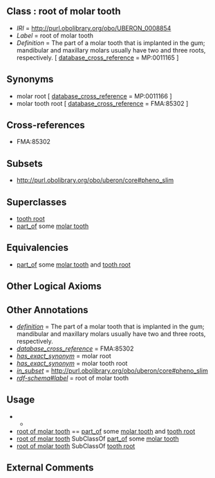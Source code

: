 
## Class : root of molar tooth

 * *IRI* = http://purl.obolibrary.org/obo/UBERON_0008854
 * *Label* = root of molar tooth
 * *Definition* = The part of a molar tooth that is implanted in the gum; mandibular and maxillary molars usually have two and three roots, respectively. [ [database_cross_reference](../../ef/oboInOwl#hasDbXref.md) = MP:0011165 ]

## Synonyms

 * molar root [ [database_cross_reference](../../ef/oboInOwl#hasDbXref.md) = MP:0011166 ]
 * molar tooth root [ [database_cross_reference](../../ef/oboInOwl#hasDbXref.md) = FMA:85302 ]

## Cross-references

 * FMA:85302

## Subsets

 * http://purl.obolibrary.org/obo/uberon/core#pheno_slim

## Superclasses

 * [tooth root](../../UBERON/77/UBERON_0003677.md)
 * [part_of](../../BFO/50/BFO_0000050.md) some [molar tooth](../../UBERON/55/UBERON_0003655.md)

## Equivalencies

 * [part_of](../../BFO/50/BFO_0000050.md) some [molar tooth](../../UBERON/55/UBERON_0003655.md) and [tooth root](../../UBERON/77/UBERON_0003677.md)

## Other Logical Axioms


## Other Annotations

 * *[definition](../../IAO/15/IAO_0000115.md)* = The part of a molar tooth that is implanted in the gum; mandibular and maxillary molars usually have two and three roots, respectively.
 * *[database_cross_reference](../../ef/oboInOwl#hasDbXref.md)* = FMA:85302
 * *[has_exact_synonym](../../ym/oboInOwl#hasExactSynonym.md)* = molar root
 * *[has_exact_synonym](../../ym/oboInOwl#hasExactSynonym.md)* = molar tooth root
 * *[in_subset](../../et/oboInOwl#inSubset.md)* = http://purl.obolibrary.org/obo/uberon/core#pheno_slim
 * *[rdf-schema#label](../../el/rdf-schema#label.md)* = root of molar tooth

## Usage

 * -
 * [root of molar tooth](../../UBERON/54/UBERON_0008854.md) == [part_of](../../BFO/50/BFO_0000050.md) some [molar tooth](../../UBERON/55/UBERON_0003655.md) and [tooth root](../../UBERON/77/UBERON_0003677.md)
 * [root of molar tooth](../../UBERON/54/UBERON_0008854.md) SubClassOf [part_of](../../BFO/50/BFO_0000050.md) some [molar tooth](../../UBERON/55/UBERON_0003655.md)
 * [root of molar tooth](../../UBERON/54/UBERON_0008854.md) SubClassOf [tooth root](../../UBERON/77/UBERON_0003677.md)

## External Comments

